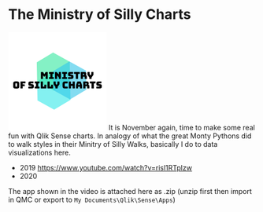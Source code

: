 # The Ministry of Silly Charts
![screenshot](111f5604-7194-4123-9f02-e8ac19ff36f4_200x200.png "screenshot") 
It is November again, time to make some real fun with Qlik Sense charts. In analogy of what the great Monty Pythons did to walk styles in their Minitry of Silly Walks, basically I do to data visualizations here.

 - 2019 https://www.youtube.com/watch?v=risl1RTplzw
 - 2020 
 
 The app shown in the video is attached here as .zip (unzip first then import in QMC or export to `My Documents\Qlik\Sense\Apps`)
 
 
